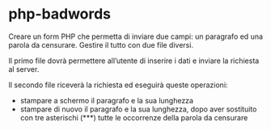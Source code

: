 # php-badwords

Creare un form PHP che permetta di inviare due campi: un paragrafo ed una parola da censurare. Gestire il tutto con due file diversi.

Il primo file dovrà permettere all’utente di inserire i dati e inviare la richiesta al server.

Il secondo file riceverà la richiesta ed eseguirà queste operazioni:
  - stampare a schermo il paragrafo e la sua lunghezza
  - stampare di nuovo il paragrafo e la sua lunghezza, dopo aver sostituito con tre asterischi (***) tutte le occorrenze della parola da censurare